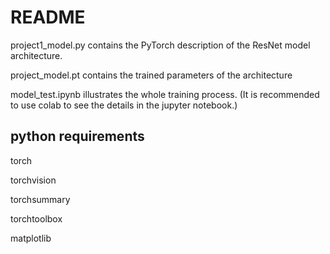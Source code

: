 # README
project1_model.py contains the PyTorch description of the ResNet model architecture.

project_model.pt contains the trained parameters of the architecture

model_test.ipynb illustrates the whole training process. (It is recommended to use colab to see the details in the jupyter notebook.)

## python requirements
torch

torchvision

torchsummary

torchtoolbox

matplotlib
